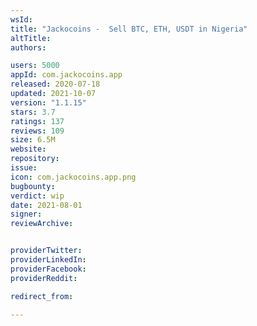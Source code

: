 ```yaml
---
wsId: 
title: "Jackocoins -  Sell BTC, ETH, USDT in Nigeria"
altTitle: 
authors:

users: 5000
appId: com.jackocoins.app
released: 2020-07-18
updated: 2021-10-07
version: "1.1.15"
stars: 3.7
ratings: 137
reviews: 109
size: 6.5M
website: 
repository: 
issue: 
icon: com.jackocoins.app.png
bugbounty: 
verdict: wip
date: 2021-08-01
signer: 
reviewArchive:


providerTwitter: 
providerLinkedIn: 
providerFacebook: 
providerReddit: 

redirect_from:

---
```



